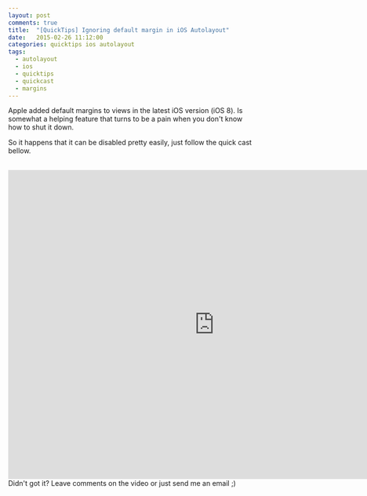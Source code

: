 ```yaml
---
layout: post
comments: true
title:  "[QuickTips] Ignoring default margin in iOS Autolayout"
date:   2015-02-26 11:12:00
categories: quicktips ios autolayout
tags:
  - autolayout
  - ios
  - quicktips
  - quickcast
  - margins
---
```

Apple added default margins to views in the latest iOS version (iOS 8). Is somewhat a helping feature that turns to be a pain when you don't know how to shut it down.

So it happens that it can be disabled pretty easily, just follow the quick cast bellow.  
<br/>

<iframe width="840" height="630" src="https://www.youtube.com/embed/ecxX18nOBbc" frameborder="0" allowfullscreen></iframe>

<br/>
Didn't got it? Leave comments on the video or just send me an email ;)
